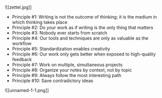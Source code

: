 ![[zettel.jpg]]

* Principle #1: Writing is not the outcome of thinking; it is the medium in which thinking takes place
* Principle #2: Do your work as if writing is the only thing that matters
* Principle #3: Nobody ever starts from scratch
* Principle #4: Our tools and techniques are only as valuable as the workflow
* Principle #5: Standardization enables creativity
* Principle #6: Our work only gets better when exposed to high-quality feedback
* Principle #7: Work on multiple, simultaneous projects
* Principle #8: Organize your notes by context, not by topic
* Principle #9: Always follow the most interesting path
* Principle #10: Save contradictory ideas

![[unnamed-1-1.png]]
